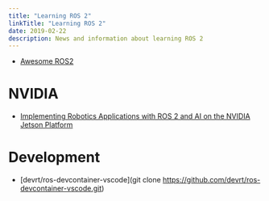 ```yaml
---
title: "Learning ROS 2"
linkTitle: "Learning ROS 2"
date: 2019-02-22
description: News and information about learning ROS 2
---
```


* [Awesome ROS2](https://github.com/fkromer/awesome-ros2)

# NVIDIA
* [Implementing Robotics Applications with ROS 2 and AI on the NVIDIA Jetson Platform](https://developer.nvidia.com/blog/implementing-robotics-applications-with-ros-2-and-ai-on-jetson-platform-2/)

# Development
* [devrt/ros-devcontainer-vscode](git clone https://github.com/devrt/ros-devcontainer-vscode.git)
